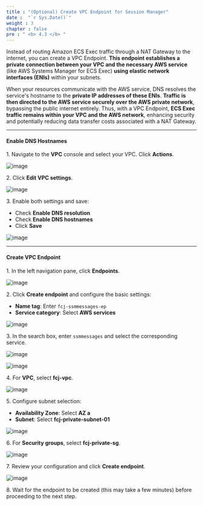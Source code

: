 ```yaml
---
title : "(Optional) Create VPC Endpoint for Session Manager"
date :  "`r Sys.Date()`" 
weight : 3
chapter : false
pre : " <b> 4.3 </b> "
---
```


Instead of routing Amazon ECS Exec traffic through a NAT Gateway to the internet, you can create a VPC Endpoint. **This endpoint establishes a private connection between your VPC and the necessary AWS service** (like AWS Systems Manager for ECS Exec) **using elastic network interfaces (ENIs)** within your subnets.

When your resources communicate with the AWS service, DNS resolves the service's hostname to the **private IP addresses of these ENIs**. **Traffic is then directed to the AWS service securely over the AWS private network**, bypassing the public internet entirely. Thus, with a VPC Endpoint, **ECS Exec traffic remains within your VPC and the AWS network**, enhancing security and potentially reducing data transfer costs associated with a NAT Gateway.

___

#### Enable DNS Hostnames

1\. Navigate to the **VPC** console and select your VPC. Click **Actions**.

![image](/images/4.3/Group166.png)

2\. Click **Edit VPC settings**.

![image](/images/4.3/Group167.png)

3\. Enable both settings and save:
   - Check **Enable DNS resolution**
   - Check **Enable DNS hostnames**
   - Click **Save**

![image](/images/4.3/Group168.png)

___

#### Create VPC Endpoint

1\. In the left navigation pane, click **Endpoints**.

![image](/images/4.3/Group165.png)

2\. Click **Create endpoint** and configure the basic settings:
   - **Name tag**: Enter `fcj-ssmmessages-ep`
   - **Service category**: Select **AWS services**

![image](/images/4.3/Group169.png)

3\. In the search box, enter `ssmmessages` and select the corresponding service.

![image](/images/4.3/Group170.png)

![image](/images/4.3/Group171.png)

4\. For **VPC**, select **fcj-vpc**.

![image](/images/4.3/Group172.png)

5\. Configure subnet selection:
   - **Availability Zone**: Select **AZ a**
   - **Subnet**: Select **fcj-private-subnet-01**

![image](/images/4.3/Group173.png)

6\. For **Security groups**, select **fcj-private-sg**.

![image](/images/4.3/Group174.png)

7\. Review your configuration and click **Create endpoint**.

![image](/images/4.3/Group175.png)

8\. Wait for the endpoint to be created (this may take a few minutes) before proceeding to the next step.